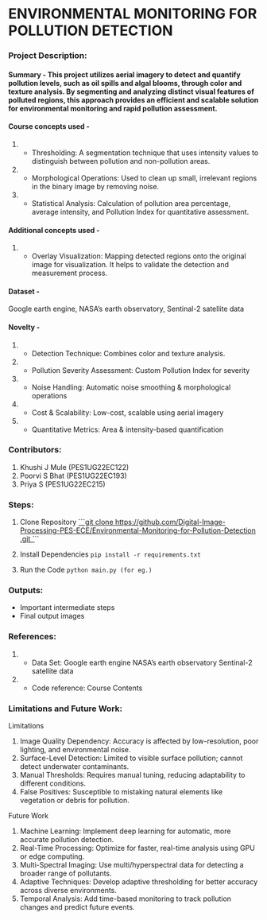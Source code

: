 # ENVIRONMENTAL MONITORING FOR POLLUTION DETECTION

### Project Description:
#### Summary - This project utilizes aerial imagery to detect and quantify pollution levels, such as oil spills and algal blooms, through color and texture analysis. By segmenting and analyzing distinct visual features of polluted regions, this approach provides an efficient and scalable solution for environmental monitoring and rapid pollution assessment.

#### Course concepts used - 
1. - 	Thresholding: A segmentation technique that uses intensity values to distinguish between pollution and non-pollution areas.
2. -	Morphological Operations: Used to clean up small, irrelevant regions in the binary image by removing noise.
3. -	Statistical Analysis: Calculation of pollution area percentage, average intensity, and Pollution Index for quantitative assessment.

   
#### Additional concepts used -
1. - Overlay Visualization: Mapping detected regions onto the original image for visualization. It helps to validate the detection and measurement process.

   
#### Dataset - 
Google earth engine, NASA’s earth observatory, Sentinal-2 satellite data

#### Novelty - 
1. - Detection Technique: Combines color and texture analysis.
2. - Pollution Severity Assessment:	Custom Pollution Index for severity
3. - Noise Handling: Automatic noise smoothing & morphological operations
4. - Cost & Scalability: Low-cost, scalable using aerial imagery
5. - Quantitative Metrics: Area & intensity-based quantification

   
### Contributors:
1. Khushi J Mule (PES1UG22EC122)
2. Poorvi S Bhat (PES1UG22EC193)
3. Priya S (PES1UG22EC215)

### Steps:
1. Clone Repository
[```git clone https://github.com/Digital-Image-Processing-PES-ECE/Environmental-Monitoring-for-Pollution-Detection
.git `](https://github.com/Digital-Image-Processing-PES-ECE/Environmental-Monitoring-for-Pollution-Detection)``

2. Install Dependencies
```pip install -r requirements.txt```

3. Run the Code
```python main.py (for eg.)```

### Outputs:
* Important intermediate steps
* Final output images
  
### References:
1. - Data Set: Google earth engine
                NASA’s earth observatory
                Sentinal-2 satellite data

2. - Code reference: Course Contents

   
### Limitations and Future Work:

Limitations
1. Image Quality Dependency: Accuracy is affected by low-resolution, poor lighting, and environmental noise.
2. Surface-Level Detection: Limited to visible surface pollution; cannot detect underwater contaminants.
3. Manual Thresholds: Requires manual tuning, reducing adaptability to different conditions.
4. False Positives: Susceptible to mistaking natural elements like vegetation or debris for pollution.

Future Work
1. Machine Learning: Implement deep learning for automatic, more accurate pollution detection.
2. Real-Time Processing: Optimize for faster, real-time analysis using GPU or edge computing.
3. Multi-Spectral Imaging: Use multi/hyperspectral data for detecting a broader range of pollutants.
4. Adaptive Techniques: Develop adaptive thresholding for better accuracy across diverse environments.
5. Temporal Analysis: Add time-based monitoring to track pollution changes and predict future events.
